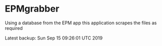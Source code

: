 # EPMgrabber
Using a database from the EPM app this application scrapes the files as required


Latest backup: Sun Sep 15 09:26:01 UTC 2019
